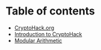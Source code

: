 # Table of contents

* [CryptoHack.org](README.md)
* [Introduction to CryptoHack](introduction-to-cryptohack.md)
* [Modular Arithmetic](modular-arithmetic.md)
